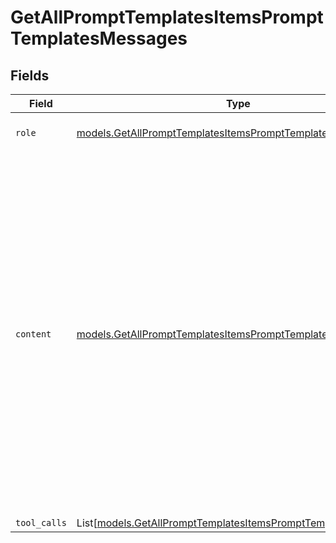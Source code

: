 # GetAllPromptTemplatesItemsPromptTemplatesMessages


## Fields

| Field                                                                                                                                                                                                                                                                    | Type                                                                                                                                                                                                                                                                     | Required                                                                                                                                                                                                                                                                 | Description                                                                                                                                                                                                                                                              |
| ------------------------------------------------------------------------------------------------------------------------------------------------------------------------------------------------------------------------------------------------------------------------ | ------------------------------------------------------------------------------------------------------------------------------------------------------------------------------------------------------------------------------------------------------------------------ | ------------------------------------------------------------------------------------------------------------------------------------------------------------------------------------------------------------------------------------------------------------------------ | ------------------------------------------------------------------------------------------------------------------------------------------------------------------------------------------------------------------------------------------------------------------------ |
| `role`                                                                                                                                                                                                                                                                   | [models.GetAllPromptTemplatesItemsPromptTemplatesRole](../models/getallprompttemplatesitemsprompttemplatesrole.md)                                                                                                                                                       | :heavy_check_mark:                                                                                                                                                                                                                                                       | The role of the prompt message                                                                                                                                                                                                                                           |
| `content`                                                                                                                                                                                                                                                                | [models.GetAllPromptTemplatesItemsPromptTemplatesContent](../models/getallprompttemplatesitemsprompttemplatescontent.md)                                                                                                                                                 | :heavy_check_mark:                                                                                                                                                                                                                                                       | The contents of the user message. Either the text content of the message or an array of content parts with a defined type, each can be of type `text` or `image_url` when passing in images. You can pass multiple images by adding multiple `image_url` content parts.  |
| `tool_calls`                                                                                                                                                                                                                                                             | List[[models.GetAllPromptTemplatesItemsPromptTemplatesToolCalls](../models/getallprompttemplatesitemsprompttemplatestoolcalls.md)]                                                                                                                                       | :heavy_minus_sign:                                                                                                                                                                                                                                                       | N/A                                                                                                                                                                                                                                                                      |